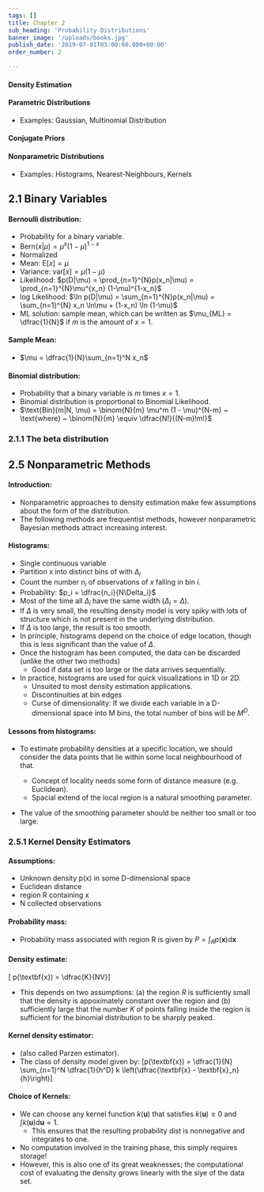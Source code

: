 ```yaml
---
tags: []
title: Chapter 2
sub_heading: 'Probability Distributions'
banner_image: '/uploads/books.jpg'
publish_date: '2019-07-01T03:00:00.000+00:00'
order_number: 2

---
```


#### Density Estimation
#### Parametric Distributions
* Examples: Gaussian, Multinomial Distribution

#### Conjugate Priors
#### Nonparametric Distributions
* Examples: Histograms, Nearest-Neighbours, Kernels


## 2.1 Binary Variables
#### Bernoulli distribution:
* Probability for a binary variable.
* $\text{Bern}(x|\mu) = \mu^x(1-\mu)^{1-x}$
* Normalized
* Mean: $\text{E}[x] = \mu$
* Variance: $\text{var}[x] = \mu(1-\mu)$
* Likelihood: $p(D|\mu) = \prod_{n=1}^{N}p(x_n|\mu)
  = \prod_{n=1}^{N}\mu^{x_n} (1-\mu)^{1-x_n}$
* log Likelihood: $\ln p(D|\mu) = \sum_{n=1}^{N}p(x_n|\mu)
  = \sum_{n=1}^{N} x_n  \ln\mu + (1-x_n) \ln (1-\mu)$
* ML solution: sample mean, which can be written as $\mu_{ML} = \dfrac{1}{N}$ if
  $m$ is the amount of $x = 1$.

#### Sample Mean:
* $\mu = \dfrac{1}{N}\sum_{n=1}^N x_n$

#### Binomial distribution:
* Probability that a binary variable is $m$ times $x = 1$.
* Binomial distribution is proportional to Binomial Likelihood.
* $\text{Bin}(m|N, \mu) = \binom{N}{m} \mu^m (1 - \mu)^{N-m} ~ \text{where} ~
\binom{N}{m} \equiv \dfrac{N!}{(N-m)!m!}$

### 2.1.1 The beta distribution



## 2.5 Nonparametric Methods

#### Introduction:
* Nonparametric approaches to density estimation make few assumptions about the
form of the distribution.
* The following methods are frequentist methods, however nonparametric Bayesian
methods attract increasing interest.

#### Histograms:
* Single continuous variable
* Partition x into distinct bins of with $\Delta_i$
* Count the number $n_i$ of observations of $x$ falling in bin $i$.
* Probability: $p_i = \dfrac{n_i}{N\Delta_i}$
* Most of the time all $\Delta_i$ have the same width ($\Delta_i = \Delta$).
* If $\Delta$ is very small, the resulting density model is very spiky with
lots of structure which is not present in the underlying distribution.
* If $\Delta$ is too large, the result is too smooth.
* In principle, histograms depend on the choice of edge location, though this
is less significant than the value of $\Delta$.
* Once the histogram has been computed, the data can be discarded (unlike the
  other two methods)
  * Good if data set is too large or the data arrives sequentially.
* In practice, histograms are used for quick visualizations in 1D or 2D.
  * Unsuited to most density estimation applications.
  * Discontinuities at bin edges
  * Curse of dimensionality: If we divide each variable in a D-dimensional
  space into M bins, the total number of bins will be $M^D$.


#### Lessons from histograms:

* To estimate probability densities at a specific location, we should consider
the data points that lie within some local neighbourhood of that.
  * Concept of locality needs some form of distance measure (e.g. Euclidean).
  * Spacial extend of the local region is a natural smoothing parameter.

* The value of the smoothing parameter should be neither too small or too large.


### 2.5.1 Kernel Density Estimators

#### Assumptions:
* Unknown density p(x) in some D-dimensional space
* Euclidean distance
* region R containing x
* N collected observations

#### Probability mass:
* Probability mass associated with region R is given by
$P = \int_R p(\textbf{x}) \text{d}\textbf{x}$


#### Density estimate:



\[ p(\textbf{x}) = \dfrac{K}{NV}\]

* This depends on two assumptions: (a) the region $R$ is sufficiently small that
the density is appoximately constant over the region and (b) sufficiently large
that the number $K$ of points falling inside the region is sufficient for the
binomial distribution to be sharply peaked.


#### Kernel density estimator:
* (also called Parzen estimator).
* The class of density model given by:
\[p(\textbf{x}) = \dfrac{1}{N} \sum_{n=1}^N \dfrac{1}{h^D} k \left(\dfrac{\textbf{x} - \textbf{x}_n}{h}\right)\]


#### Choice of Kernels:
* We can choose any kernel function $k(\mathbf{u})$ that satisfies
$k(\mathbf{u}) \ge 0$ and $\int k(\mathbf{u}) \text{d}\textbf{u} = 1$.
  * This ensures that the resulting probability dist is nonnegative and integrates
to one.
* No computation involved in the training phase, this simply requires storage!
* However, this is also one of its great weaknesses; the computational cost of
evaluating the density grows linearly with the siye of the data set.
